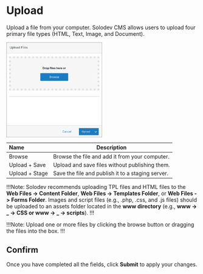 # Upload

Upload a file from your computer. Solodev CMS allows users to upload four primary file types (HTML, Text, Image, and Document). 

<img src="../../../../images/uploadfiles.png" alt="documents12" style="width: 50%; display: block"></a>

**Name** | **Description**
:--- | ---
Browse | Browse the file and add it from your computer.
Upload + Save |  Upload and save files without publishing them.
Upload + Stage | Save the file and publish it to a staging server.

!!!Note:
Solodev recommends uploading TPL files and HTML files to the **Web Files -> Content Folder**, **Web Files -> Templates Folder**, or **Web Files -> Forms Folder**. Images and script files (e.g., .php, .css, and .js files) should be uploaded to an assets folder located in the **www directory** (e.g., **www -> _ -> CSS or www -> _ -> scripts**).
!!!

!!!Note:
Upload one or more files by clicking the browse button or dragging the files into the box.
!!!

## Confirm

Once you have completed all the fields, click **Submit** to apply your changes.